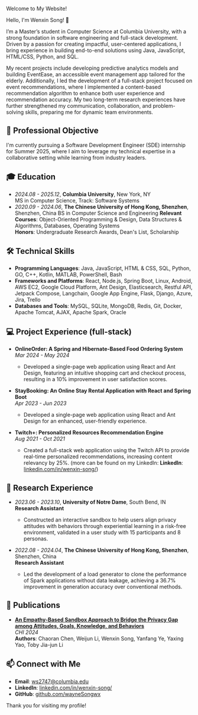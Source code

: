 Welcome to My Website!

Hello, I'm Wenxin Song! 👋

I’m a Master’s student in Computer Science at Columbia University, with a strong foundation in software engineering and full-stack development. Driven by a passion for creating impactful, user-centered applications, I bring experience in building end-to-end solutions using Java, JavaScript, HTML/CSS, Python, and SQL.

My recent projects include developing predictive analytics models and building EventEase, an accessible event management app tailored for the elderly. Additionally, I led the development of a full-stack project focused on event recommendations, where I implemented a content-based recommendation algorithm to enhance both user experience and recommendation accuracy. My two long-term research experiences have further strengthened my communication, collaboration, and problem-solving skills, preparing me for dynamic team environments.

## 💼 Professional Objective
I'm currently pursuing a Software Development Engineer (SDE) internship for Summer 2025, where I aim to leverage my technical expertise in a collaborative setting while learning from industry leaders.

## 🎓 Education
- *2024.08 - 2025.12*, **Columbia University**, New York, NY  
  MS in Computer Science, Track: Software Systems  
- *2020.09 - 2024.06*, **The Chinese University of Hong Kong, Shenzhen**, Shenzhen, China 
  BS in Computer Science and Engineering
  **Relevant Courses**: Object-Oriented Programming & Design, Data Structures & Algorithms, Databases, Operating Systems  
  **Honors**: Undergraduate Research Awards, Dean's List, Scholarship

## 🛠 Technical Skills
- **Programming Languages**: Java, JavaScript, HTML & CSS, SQL, Python, GO, C++, Kotlin, MATLAB, PowerShell, Bash
- **Frameworks and Platforms**: React, Node.js, Spring Boot, Linux, Android, AWS EC2, Google Cloud Platform, Ant Design, Elasticsearch, Restful API, Jetpack Compose, Langchain, Google App Engine, Flask, Django, Azure, Jira, Trello
- **Databases and Tools**: MySQL, SQLite, MongoDB, Redis, Git, Docker, Apache Tomcat, AJAX, Apache Spark, Oracle

## 💻 Project Experience (full-stack)

- **OnlineOrder: A Spring and Hibernate-Based Food Ordering System**  
  *Mar 2024 - May 2024*  
  - Developed a single-page web application using React and Ant Design, featuring an intuitive shopping cart and checkout process, resulting in a 10% improvement in user satisfaction scores.

- **StayBooking: An Online Stay Rental Application with React and Spring Boot**  
  *Apr 2023 - Jun 2023*  
  - Developed a single-page web application using React and Ant Design for an enhanced, user-friendly experience.

- **Twitch+: Personalized Resources Recommendation Engine**  
  *Aug 2021 - Oct 2021*  
  - Created a full-stack web application using the Twitch API to provide real-time personalized recommendations, increasing content relevancy by 25%.
(more can be found on my LinkedIn: **LinkedIn**: [linkedin.com/in/wenxin-song/](https://www.linkedin.com/in/wenxin-song/))
## 🔬 Research Experience
- *2023.06 - 2023.10*, **University of Notre Dame**, South Bend, IN  
  **Research Assistant**  
  - Constructed an interactive sandbox to help users align privacy attitudes with behaviors through experiential learning in a risk-free environment, validated in a user study with 15 participants and 8 personas.

- *2022.08 - 2024.04*, **The Chinese University of Hong Kong, Shenzhen**, Shenzhen, China  
  **Research Assistant**  
  - Led the development of a load generator to clone the performance of Spark applications without data leakage, achieving a 36.7% improvement in generation accuracy over conventional methods.

## 📝 Publications 

- **[An Empathy-Based Sandbox Approach to Bridge the Privacy Gap among Attitudes, Goals, Knowledge, and Behaviors](https://arxiv.org/abs/2309.14510)**  
  *CHI 2024*  
  **Authors**: Chaoran Chen, Weijun Li, Wenxin Song, Yanfang Ye, Yaxing Yao, Toby Jia-jun Li
  
## 📫 Connect with Me
- **Email**: [ws2747@columbia.edu](mailto:ws2747@columbia.edu)
- **LinkedIn**: [linkedin.com/in/wenxin-song/](https://www.linkedin.com/in/wenxin-song/)
- **GitHub**: [github.com/wayneSongwx](https://github.com/wayneSongwx)

Thank you for visiting my profile!
